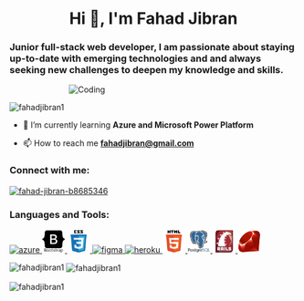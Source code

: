 <h1 align="center">Hi 👋, I'm Fahad Jibran</h1>

<div class="clear flex>
  <div class="column">
    <h3 align="left">Junior full-stack web developer, I am passionate about staying up-to-date with emerging technologies and and always seeking new challenges to deepen my knowledge and skills.</h3>
  </div>
  <div class="column">
    <img align="right" alt="Coding" width="400" src="https://media.tenor.com/flflC6GFzO8AAAAM/sultan-alrefaei-programmer.gif">
  </div>
</div>


<p align="left"> <img src="https://komarev.com/ghpvc/?username=fahadjibran1&label=Profile%20views&color=0e75b6&style=flat" alt="fahadjibran1" /> </p>



- 🌱 I’m currently learning **Azure and Microsoft Power Platform**

- 📫 How to reach me **fahadjibran@gmail.com**

<h3 align="left">Connect with me:</h3>
<p align="left">
<a href="https://linkedin.com/in/fahad-jibran-b8685346" target="blank"><img align="center" src="https://raw.githubusercontent.com/rahuldkjain/github-profile-readme-generator/master/src/images/icons/Social/linked-in-alt.svg" alt="fahad-jibran-b8685346" height="30" width="40" /></a>
</p>

<h3 align="left">Languages and Tools:</h3>
<p align="left"> <a href="https://azure.microsoft.com/en-in/" target="_blank" rel="noreferrer"> <img src="https://www.vectorlogo.zone/logos/microsoft_azure/microsoft_azure-icon.svg" alt="azure" width="40" height="40"/> </a> <a href="https://getbootstrap.com" target="_blank" rel="noreferrer"> <img src="https://raw.githubusercontent.com/devicons/devicon/master/icons/bootstrap/bootstrap-plain-wordmark.svg" alt="bootstrap" width="40" height="40"/> </a> <a href="https://www.w3schools.com/css/" target="_blank" rel="noreferrer"> <img src="https://raw.githubusercontent.com/devicons/devicon/master/icons/css3/css3-original-wordmark.svg" alt="css3" width="40" height="40"/> </a> <a href="https://www.figma.com/" target="_blank" rel="noreferrer"> <img src="https://www.vectorlogo.zone/logos/figma/figma-icon.svg" alt="figma" width="40" height="40"/> </a> <a href="https://heroku.com" target="_blank" rel="noreferrer"> <img src="https://www.vectorlogo.zone/logos/heroku/heroku-icon.svg" alt="heroku" width="40" height="40"/> </a> <a href="https://www.w3.org/html/" target="_blank" rel="noreferrer"> <img src="https://raw.githubusercontent.com/devicons/devicon/master/icons/html5/html5-original-wordmark.svg" alt="html5" width="40" height="40"/> </a> <a href="https://www.postgresql.org" target="_blank" rel="noreferrer"> <img src="https://raw.githubusercontent.com/devicons/devicon/master/icons/postgresql/postgresql-original-wordmark.svg" alt="postgresql" width="40" height="40"/> </a> <a href="https://rubyonrails.org" target="_blank" rel="noreferrer"> <img src="https://raw.githubusercontent.com/devicons/devicon/master/icons/rails/rails-original-wordmark.svg" alt="rails" width="40" height="40"/> </a> <a href="https://www.ruby-lang.org/en/" target="_blank" rel="noreferrer"> <img src="https://raw.githubusercontent.com/devicons/devicon/master/icons/ruby/ruby-original.svg" alt="ruby" width="40" height="40"/> </a> </p>

<p><img align="left" src="https://github-readme-stats.vercel.app/api/top-langs?username=fahadjibran1&show_icons=true&locale=en&layout=compact" alt="fahadjibran1" /></p>

<p>&nbsp;<img align="center" src="https://github-readme-stats.vercel.app/api?username=fahadjibran1&show_icons=true&locale=en" alt="fahadjibran1" /></p>

<p><img align="center" src="https://github-readme-streak-stats.herokuapp.com/?user=fahadjibran1&" alt="fahadjibran1" /></p>
